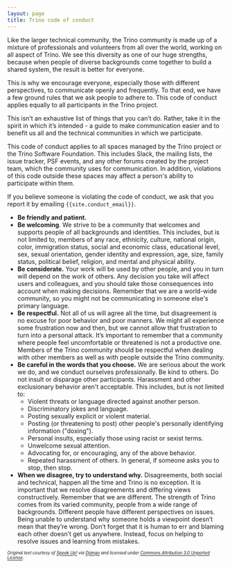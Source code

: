 ```yaml
---
layout: page
title: Trino code of conduct
---
```


Like the larger technical community, the Trino community is made up of a mixture of professionals and volunteers
from all over the world, working on all aspect of Trino. We see this diversity as one of our huge strengths, because
when people of diverse backgrounds come together to build a shared system, the result is better for everyone.

This is why we encourage everyone, especially those with different perspectives, to communicate openly and frequently.
To that end, we have a few ground rules that we ask people to adhere to. This code of conduct applies equally to all
participants in the Trino project.

This isn’t an exhaustive list of things that you can’t do. Rather, take it in the spirit in which it’s intended - a
guide to make communication easier and to benefit us all and the technical communities in which we participate.

This code of conduct applies to all spaces managed by the Trino project or the Trino Software Foundation. This
includes Slack, the mailing lists, the issue tracker, PSF events, and any other forums created by the project team,
which the community uses for communication. In addition, violations of this code outside these spaces may affect a
person's ability to participate within them.

If you believe someone is violating the code of conduct, we ask that you report it by emailing `{{site.conduct_email}}`.

* **Be friendly and patient.**
* **Be welcoming**. We strive to be a community that welcomes and supports people of all backgrounds and identities.
This includes, but is not limited to, members of any race, ethnicity, culture, national origin, color, immigration
status, social and economic class, educational level, sex, sexual orientation, gender identity and expression, age,
size, family status, political belief, religion, and mental and physical ability.
* **Be considerate.** Your work will be used by other people, and you in turn will depend on the work of others. Any
decision you take will affect users and colleagues, and you should take those consequences into account when making
decisions. Remember that we are a world-wide community, so you might not be communicating in someone else's primary
language.
* **Be respectful.** Not all of us will agree all the time, but disagreement is no excuse for poor behavior and poor
manners. We might all experience some frustration now and then, but we cannot allow that frustration to turn into a
personal attack. It’s important to remember that a community where people feel uncomfortable or threatened is not a
productive one. Members of the Trino community should be respectful when dealing with other members as well as with
people outside the Trino community.
* **Be careful in the words that you choose.** We are serious about the work we do, and we conduct ourselves
professionally. Be kind to others. Do not insult or disparage other participants. Harassment and other exclusionary
behavior aren't acceptable. This includes, but is not limited to:
    * Violent threats or language directed against another person.
    * Discriminatory jokes and language.
    * Posting sexually explicit or violent material.
    * Posting (or threatening to post) other people's personally identifying information ("doxing").
    * Personal insults, especially those using racist or sexist terms.
    * Unwelcome sexual attention.
    * Advocating for, or encouraging, any of the above behavior.
    * Repeated harassment of others. In general, if someone asks you to stop, then stop.
* **When we disagree, try to understand why.** Disagreements, both social and technical, happen all the time and Trino
is no exception. It is important that we resolve disagreements and differing views constructively. Remember that we are
different. The strength of Trino comes from its varied community, people from a wide range of backgrounds. Different
people have different perspectives on issues. Being unable to understand why someone holds a viewpoint doesn’t mean that
they’re wrong. Don’t forget that it is human to err and blaming each other doesn’t get us anywhere. Instead, focus on
helping to resolve issues and learning from mistakes.

<sub><sup>_Original text courtesy of [Speak Up!](https://web.archive.org/web/20141109123859/http://speakup.io/coc.html)
via [Django](https://www.djangoproject.com/conduct/) and licensed under
[Commons Attribution 3.0 Unported License](https://creativecommons.org/licenses/by/3.0/)._</sup></sub>

